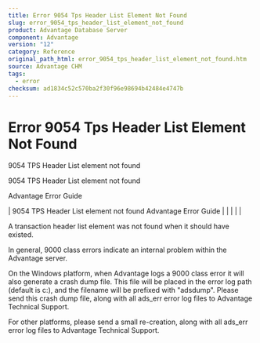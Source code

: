 ```yaml
---
title: Error 9054 Tps Header List Element Not Found
slug: error_9054_tps_header_list_element_not_found
product: Advantage Database Server
component: Advantage
version: "12"
category: Reference
original_path_html: error_9054_tps_header_list_element_not_found.htm
source: Advantage CHM
tags:
  - error
checksum: ad1834c52c570ba2f30f96e98694b42484e4747b
---
```


# Error 9054 Tps Header List Element Not Found

9054 TPS Header List element not found

9054 TPS Header List element not found

Advantage Error Guide

| 9054 TPS Header List element not found  Advantage Error Guide |  |  |  |  |

A transaction header list element was not found when it should have existed.

In general, 9000 class errors indicate an internal problem within the Advantage server.

On the Windows platform, when Advantage logs a 9000 class error it will also generate a crash dump file. This file will be placed in the error log path (default is c:\), and the filename will be prefixed with "adsdump". Please send this crash dump file, along with all ads\_err error log files to Advantage Technical Support.

For other platforms, please send a small re-creation, along with all ads\_err error log files to Advantage Technical Support.
